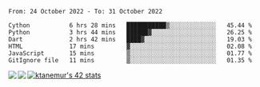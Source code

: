 <!--START_SECTION:waka-->

```text
From: 24 October 2022 - To: 31 October 2022

Cython           6 hrs 28 mins   ███████████▒░░░░░░░░░░░░░   45.44 %
Python           3 hrs 44 mins   ██████▓░░░░░░░░░░░░░░░░░░   26.25 %
Dart             2 hrs 42 mins   ████▓░░░░░░░░░░░░░░░░░░░░   19.03 %
HTML             17 mins         ▓░░░░░░░░░░░░░░░░░░░░░░░░   02.08 %
JavaScript       15 mins         ▒░░░░░░░░░░░░░░░░░░░░░░░░   01.77 %
GitIgnore file   11 mins         ▒░░░░░░░░░░░░░░░░░░░░░░░░   01.35 %
```

<!--END_SECTION:waka-->
<a href="https://github.com/anuraghazra/github-readme-stats">
  <img align="left" src="https://github-readme-stats.vercel.app/api?username=Tanesan&count_private=true&show_icons=true" />
<img align="left" src="https://github-readme-stats.vercel.app/api/top-langs/?username=Tanesan" />
</a>

[![ktanemur's 42 stats](https://badge42.vercel.app/api/v2/cl1wslf6s002109l771rng2w8/stats?cursusId=21&coalitionId=62)](https://github.com/JaeSeoKim/badge42)
